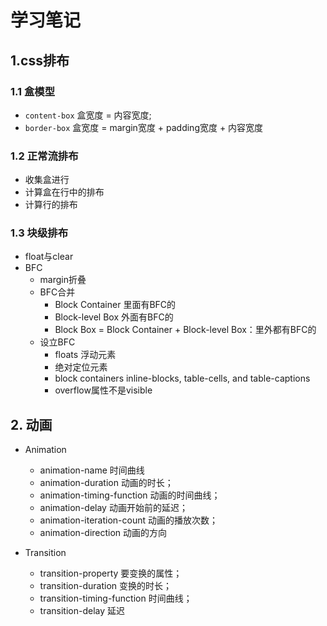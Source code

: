# 学习笔记

## 1.css排布
   
### 1.1 盒模型

- `content-box` 盒宽度 = 内容宽度;
- `border-box` 盒宽度 = margin宽度 + padding宽度 + 内容宽度

### 1.2 正常流排布

- 收集盒进行
- 计算盒在行中的排布
- 计算行的排布

### 1.3 块级排布

- float与clear
- BFC
  - margin折叠
  - BFC合并
    - Block Container 里面有BFC的
    - Block-level Box 外面有BFC的
    - Block Box = Block Container + Block-level Box：里外都有BFC的
  - 设立BFC
    - floats 浮动元素
    - 绝对定位元素
    - block containers inline-blocks, table-cells, and table-captions
    - overflow属性不是visible 

## 2. 动画
  
- Animation
  - animation-name 时间曲线
  - animation-duration 动画的时长；
  - animation-timing-function 动画的时间曲线；
  - animation-delay 动画开始前的延迟；
  - animation-iteration-count 动画的播放次数；
  - animation-direction 动画的方向

- Transition
  - transition-property 要变换的属性；
  - transition-duration 变换的时长；
  - transition-timing-function 时间曲线；
  - transition-delay 延迟